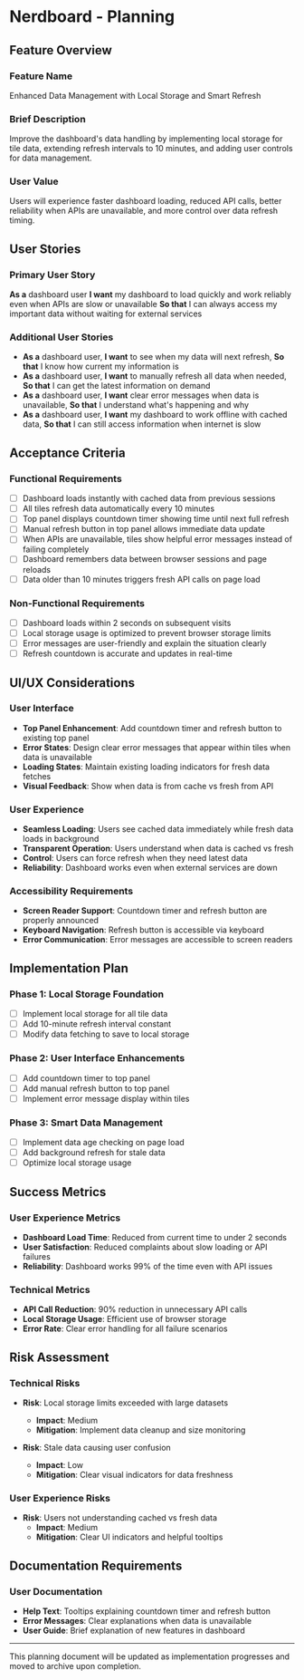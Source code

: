 # Nerdboard - Planning

## Feature Overview

### Feature Name

Enhanced Data Management with Local Storage and Smart Refresh

### Brief Description

Improve the dashboard's data handling by implementing local storage for tile data, extending refresh intervals to 10 minutes, and adding user controls for data management.

### User Value

Users will experience faster dashboard loading, reduced API calls, better reliability when APIs are unavailable, and more control over data refresh timing.

## User Stories

### Primary User Story

**As a** dashboard user
**I want** my dashboard to load quickly and work reliably even when APIs are slow or unavailable
**So that** I can always access my important data without waiting for external services

### Additional User Stories

- **As a** dashboard user, **I want** to see when my data will next refresh, **So that** I know how current my information is
- **As a** dashboard user, **I want** to manually refresh all data when needed, **So that** I can get the latest information on demand
- **As a** dashboard user, **I want** clear error messages when data is unavailable, **So that** I understand what's happening and why
- **As a** dashboard user, **I want** my dashboard to work offline with cached data, **So that** I can still access information when internet is slow

## Acceptance Criteria

### Functional Requirements

- [ ] Dashboard loads instantly with cached data from previous sessions
- [ ] All tiles refresh data automatically every 10 minutes
- [ ] Top panel displays countdown timer showing time until next full refresh
- [ ] Manual refresh button in top panel allows immediate data update
- [ ] When APIs are unavailable, tiles show helpful error messages instead of failing completely
- [ ] Dashboard remembers data between browser sessions and page reloads
- [ ] Data older than 10 minutes triggers fresh API calls on page load

### Non-Functional Requirements

- [ ] Dashboard loads within 2 seconds on subsequent visits
- [ ] Local storage usage is optimized to prevent browser storage limits
- [ ] Error messages are user-friendly and explain the situation clearly
- [ ] Refresh countdown is accurate and updates in real-time

## UI/UX Considerations

### User Interface

- **Top Panel Enhancement**: Add countdown timer and refresh button to existing top panel
- **Error States**: Design clear error messages that appear within tiles when data is unavailable
- **Loading States**: Maintain existing loading indicators for fresh data fetches
- **Visual Feedback**: Show when data is from cache vs fresh from API

### User Experience

- **Seamless Loading**: Users see cached data immediately while fresh data loads in background
- **Transparent Operation**: Users understand when data is cached vs fresh
- **Control**: Users can force refresh when they need latest data
- **Reliability**: Dashboard works even when external services are down

### Accessibility Requirements

- **Screen Reader Support**: Countdown timer and refresh button are properly announced
- **Keyboard Navigation**: Refresh button is accessible via keyboard
- **Error Communication**: Error messages are accessible to screen readers

## Implementation Plan

### Phase 1: Local Storage Foundation

- [ ] Implement local storage for all tile data
- [ ] Add 10-minute refresh interval constant
- [ ] Modify data fetching to save to local storage

### Phase 2: User Interface Enhancements

- [ ] Add countdown timer to top panel
- [ ] Add manual refresh button to top panel
- [ ] Implement error message display within tiles

### Phase 3: Smart Data Management

- [ ] Implement data age checking on page load
- [ ] Add background refresh for stale data
- [ ] Optimize local storage usage

## Success Metrics

### User Experience Metrics

- **Dashboard Load Time**: Reduced from current time to under 2 seconds
- **User Satisfaction**: Reduced complaints about slow loading or API failures
- **Reliability**: Dashboard works 99% of the time even with API issues

### Technical Metrics

- **API Call Reduction**: 90% reduction in unnecessary API calls
- **Local Storage Usage**: Efficient use of browser storage
- **Error Rate**: Clear error handling for all failure scenarios

## Risk Assessment

### Technical Risks

- **Risk**: Local storage limits exceeded with large datasets
  - **Impact**: Medium
  - **Mitigation**: Implement data cleanup and size monitoring

- **Risk**: Stale data causing user confusion
  - **Impact**: Low
  - **Mitigation**: Clear visual indicators for data freshness

### User Experience Risks

- **Risk**: Users not understanding cached vs fresh data
  - **Impact**: Medium
  - **Mitigation**: Clear UI indicators and helpful tooltips

## Documentation Requirements

### User Documentation

- **Help Text**: Tooltips explaining countdown timer and refresh button
- **Error Messages**: Clear explanations when data is unavailable
- **User Guide**: Brief explanation of new features in dashboard

---

This planning document will be updated as implementation progresses and moved to archive upon completion.
